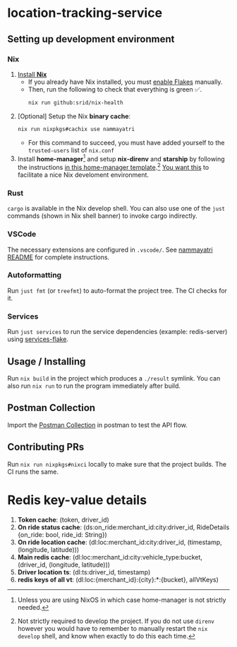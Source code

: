 # location-tracking-service

## Setting up development environment

### Nix

1. [Install **Nix**](https://github.com/DeterminateSystems/nix-installer#the-determinate-nix-installer)
    - If you already have Nix installed, you must [enable Flakes](https://nixos.wiki/wiki/Flakes#Enable_flakes) manually.
    - Then, run the following to check that everything is green ✅.
        ```sh
        nix run github:srid/nix-health
        ```
1. [Optional] Setup the Nix **binary cache**:
    ```sh
    nix run nixpkgs#cachix use nammayatri
    ```
    - For this command to succeed, you must have added yourself to the `trusted-users` list of `nix.conf`
1. Install **home-manager**[^hm] and setup **nix-direnv** and **starship** by following the instructions [in this home-manager template](https://github.com/juspay/nix-dev-home).[^direnv] [You want this](https://haskell.flake.page/direnv) to facilitate a nice Nix develoment environment.

[^hm]: Unless you are using NixOS in which case home-manager is not strictly needed.
[^direnv]: Not strictly required to develop the project. If you do not use `direnv` however you would have to remember to manually restart the `nix develop` shell, and know when exactly to do this each time.

### Rust

`cargo` is available in the Nix develop shell. You can also use one of the `just` commands (shown in Nix shell banner) to invoke cargo indirectly. 

### VSCode

The necessary extensions are configured in `.vscode/`. See [nammayatri README](https://github.com/nammayatri/nammayatri/tree/main/Backend#visual-studio-code) for complete instructions.

### Autoformatting

Run `just fmt` (or `treefmt`) to auto-format the project tree. The CI checks for it.

### Services

Run `just services` to run the service dependencies (example: redis-server) using [services-flake](https://github.com/juspay/services-flake).   

## Usage / Installing

Run `nix build` in the project which produces a `./result` symlink. You can also run `nix run` to run the program immediately after build.

## Postman Collection

Import the [Postman Collection](./Location%20Tracking%20Service%20Dev.postman_collection.json) in postman to test the API flow.

## Contributing PRs

Run `nix run nixpkgs#nixci` locally to make sure that the project builds. The CI runs the same.

# Redis key-value details

1. **Token cache**: (token, driver_id)
2. **On ride status cache**: (ds:on_ride:merchant_id:city:driver_id, RideDetails {on_ride: bool, ride_id: String})
3. **On ride location cache**: (dl:loc:merchant_id:city:driver_id, (timestamp, (longitude, latitude)))
4. **Main redis cache**: (dl:loc:merchant_id:city:vehicle_type:bucket, (driver_id, (longitude, latitude)))
5. **Driver location ts**: (dl:ts:driver_id, timestamp)
6. **redis keys of all vt**: (dl:loc:{merchant_id}:{city}:*:{bucket}, allVtKeys)